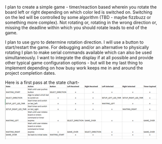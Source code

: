 I plan to create a simple game - timer/reaction based wherein you rotate the board left or right depending on which color led is switched on. Switching on the led will be controlled by some algorithm (TBD - maybe fizzbuzz or something more complex).
Not rotating or, rotating in the wrong direction or, missing the deadline within which you should rotate leads to end of the game.

I plan to use gyro to determine rotation direction. I will use a button to start/restart the game.
For debugging and/or an alternative to physically rotating I plan to make serial commands available which can also be used simultaneously.
I want to integrate the display if at all possible and provide other typical game configuration options - but will be my last thing to implement depending on how busy work keeps me in and around the project completion dates.

Here is a first pass at the state chart-
![state-chart](https://github.com/imbreakpoint/making-embedded-systems/blob/main/week4/final_project_state_chart.png?raw=true)
